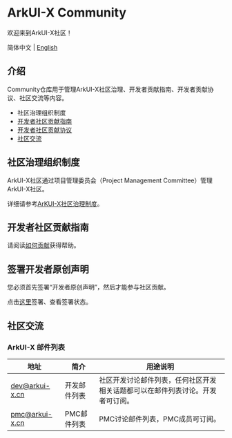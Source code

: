 # ArkUI-X Community
欢迎来到ArkUI-X社区！

简体中文 | [English](./README.en.md)

## 介绍
Community仓库用于管理ArkUI-X社区治理、开发者贡献指南、开发者贡献协议、社区交流等内容。

- 社区治理组织制度
- [开发者社区贡献指南](https://gitee.com/arkui-x/doc/blob/master/zh-cn/contribute/README.md)
- [开发者社区贡献协议](https://dco.arkui-x.cn)
- [社区交流](https://gitee.com/arkui-x/doc/blob/master/zh-cn/contribute/communication-in-community.md)

## 社区治理组织制度

ArkUI-X社区通过项目管理委员会（Project Management Committee）管理ArkUI-X社区。

详细请参考[ArKUI-X社区治理制度](https://gitee.com/arkui-x/community/blob/master/governance.md)。

## 开发者社区贡献指南

请阅读[如何贡献](https://gitee.com/arkui-x/doc/blob/master/zh-cn/contribute/how-to-contribute.md)获得帮助。

## 签署开发者原创声明

您必须首先签署“开发者原创声明”，然后才能参与社区贡献。

点击[这里](https://dco.arkui-x.cn/check-sign-status)签署、查看签署状态。

## 社区交流

### ArkUI-X 邮件列表

| 地址                |  简介   | 用途说明                                                 |
| ------------------  | ------ | -------------------------------------------------------- |
| dev@arkui-x.cn | 开发邮件列表 | 社区开发讨论邮件列表，任何社区开发相关话题都可以在邮件列表讨论。开发者可订阅。|
| pmc@arkui-x.cn | PMC邮件列表 | PMC讨论邮件列表，PMC成员可订阅。|

